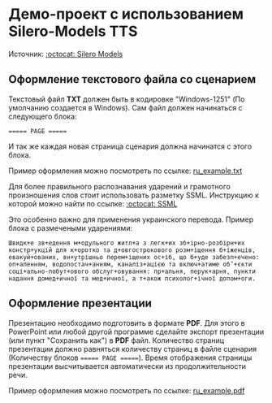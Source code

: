 # Демо-проект с использованием Silero-Models TTS

Источник: [:octocat: Silero Models](https://github.com/snakers4/silero-models)

## Оформление текстового файла  со сценарием

Текстовый файл __TXT__ должен быть в кодировке "Windows-1251" (По умолчанию создается в Windows). Сам файл должен начинаться с следующего блока:

```
===== PAGE =====
```

И так же каждая новая страница сценария должна начинатся с этого блока.

Пример оформления можно посмотреть по ссылке: [ru_example.txt](/example/ru_example.txt)

Для более правильного распознавания ударений и грамотного произношения слов стоит использовать разметку SSML. Инструкцию к которой можно найти по ссылке: [:octocat: SSML](https://github.com/snakers4/silero-models/wiki/SSML)

Это особенно важно для применения украинского перевода. Пример блока с размечеными ударениями:

```
Швидк+е зв+едення м+одульного житл+а з легк+их зб+ірно-розбірн+их констр+укцій для к+оротко та д+овгострокового розм+іщення б+іженців, евакуй+ованих, вн+утрішньо перем+іщених ос+іб, що б+уде забезп+ечено: оп+аленням, водопостач+анням, каналіз+ацією та включ+атиме об’+єкти соці+ально-побут+ового обслуг+овування: пр+альня, перук+арня, пункти надання домед+ичної та мед+ичної, а т+акож психолог+ічної допом+оги.
```

## Оформление презентации

Презентацию необходимо подготовить в формате __PDF__. Для этого в PowerPoint или любой другой программе сделайте экспорт презентации (или пункт "Сохранить как") в __PDF__ файл. Количество страниц презентации должно равняться количеству страниц в файле сценария (Количеству блоков `===== PAGE =====`). Время отображения страницы презентации высчитывается автоматически из продолжительности речи.

Пример оформления можно посмотреть по ссылке: [ru_example.pdf](/example/ru_example.pdf)